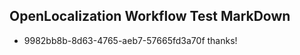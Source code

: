 ## OpenLocalization Workflow Test MarkDown
* 9982bb8b-8d63-4765-aeb7-57665fd3a70f thanks!

<!--HONumber=Jul16_HO5-->


